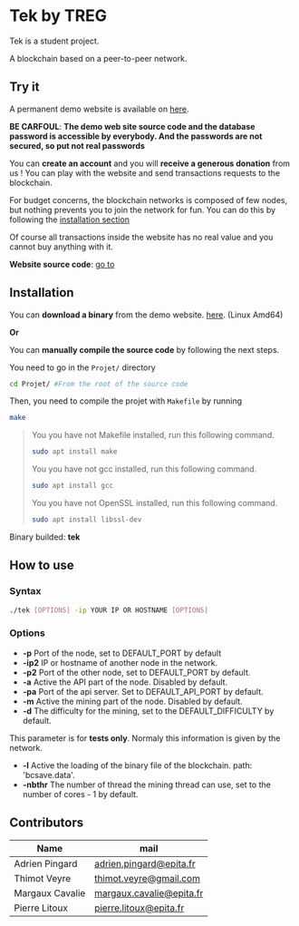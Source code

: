 # Tek by TREG

Tek is a student project.

A blockchain based on a peer-to-peer network.


## Try it

A permanent demo website is available on [here](http://tek.ollopa.fr:7000/).

****BE CARFOUL****: **The demo web site source code and the database password is accessible by everybody. And the passwords are not secured, so put not real passwords**

You can **create an account** and you will **receive a generous donation** from us !
You can play with the website and send transactions requests to the blockchain.

For budget concerns, the blockchain networks is composed of few nodes, 
but nothing prevents you to join the network for fun. You can do this by following the [installation section](#Installation)

Of course all transactions inside the website has no real value and you cannot buy anything with it.

**Website source code**: [go to](https://github.com/TREGS4/Tek_webdemo)

## Installation

You can **download a binary** from the demo website. [here](http://tek.ollopa.fr:7000/). (Linux Amd64)

**Or**

You can **manually compile the source code** by following the next steps.

You need to go in the `Projet/` directory
```sh
cd Projet/ #From the root of the source code
```
Then, you need to compile the projet with `Makefile` by running
```sh
make
```

>You you have not Makefile installed, run this following command.
>```sh
>sudo apt install make
>```
>You you have not gcc installed, run this following command.
>```sh
>sudo apt install gcc
>```
>You you have not OpenSSL installed, run this following command.
>```sh
>sudo apt install libssl-dev
>```

Binary builded: **tek**

## How to use

### Syntax 
```sh
./tek [OPTIONS] -ip YOUR IP OR HOSTNAME [OPTIONS]
```
### Options
-  **-p**		Port of the node, set to DEFAULT_PORT by default
-  **-ip2** 		IP or hostname of another node in the network.
-  **-p2** 		Port of the other node, set to DEFAULT_PORT by default.
-  **-a** 		Active the API part of the node. Disabled by default.
-  **-pa**      Port of the api server. Set to DEFAULT_API_PORT by default.
-  **-m** 		Active the mining part of the node. Disabled by default.
-  **-d** 		The difficulty for the mining, set to the DEFAULT_DIFFICULTY by default.

This parameter is for **tests only**. Normaly this information is given by the network.
-  **-l**		Active the loading of the binary file of the blockchain. path: 'bcsave.data'.
-  **-nbthr**	The number of thread the mining thread can use, set to the number of cores - 1 by default.




## Contributors
|   Name          |        mail              |
|-----------------|--------------------------|
| Adrien Pingard  | adrien.pingard@epita.fr  |
| Thimot Veyre    | thimot.veyre@gmail.com   |
| Margaux Cavalie | margaux.cavalie@epita.fr |
| Pierre Litoux   | pierre.litoux@epita.fr   |
